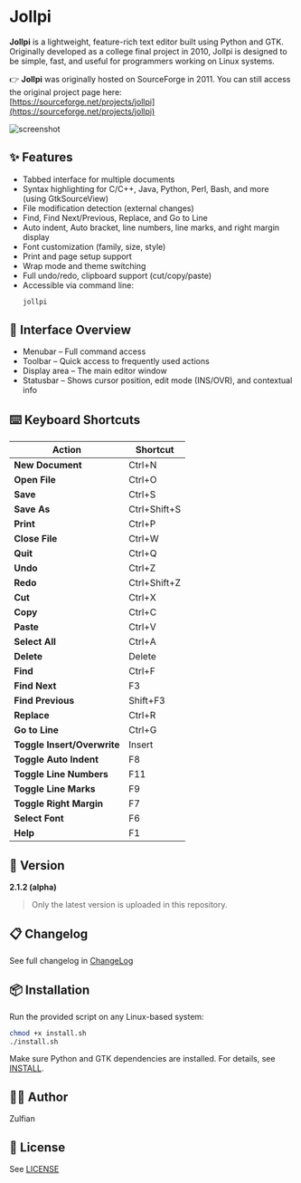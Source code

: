 # Jollpi

**Jollpi** is a lightweight, feature-rich text editor built using Python and GTK. Originally developed as a college final project in 2010, Jollpi is designed to be simple, fast, and useful for programmers working on Linux systems.

👉 **Jollpi** was originally hosted on SourceForge in 2011. You can still access the original project page here:  
[https://sourceforge.net/projects/jollpi](https://sourceforge.net/projects/jollpi)

![screenshot](screenshot.png)

## ✨ Features

- Tabbed interface for multiple documents
- Syntax highlighting for C/C++, Java, Python, Perl, Bash, and more (using GtkSourceView)
- File modification detection (external changes)
- Find, Find Next/Previous, Replace, and Go to Line
- Auto indent, Auto bracket, line numbers, line marks, and right margin display
- Font customization (family, size, style)
- Print and page setup support
- Wrap mode and theme switching
- Full undo/redo, clipboard support (cut/copy/paste)
- Accessible via command line:  
  ```bash
  jollpi
  ```

## 🧭 Interface Overview
- Menubar – Full command access
- Toolbar – Quick access to frequently used actions
- Display area – The main editor window
- Statusbar – Shows cursor position, edit mode (INS/OVR), and contextual info

## ⌨️ Keyboard Shortcuts

| Action                 | Shortcut           |
|------------------------|--------------------|
| **New Document**       | Ctrl+N             |
| **Open File**          | Ctrl+O             |
| **Save**               | Ctrl+S             |
| **Save As**            | Ctrl+Shift+S       |
| **Print**              | Ctrl+P             |
| **Close File**         | Ctrl+W             |
| **Quit**               | Ctrl+Q             |
| **Undo**               | Ctrl+Z             |
| **Redo**               | Ctrl+Shift+Z       |
| **Cut**                | Ctrl+X             |
| **Copy**               | Ctrl+C             |
| **Paste**              | Ctrl+V             |
| **Select All**         | Ctrl+A             |
| **Delete**             | Delete             |
| **Find**               | Ctrl+F             |
| **Find Next**          | F3                 |
| **Find Previous**      | Shift+F3           |
| **Replace**            | Ctrl+R             |
| **Go to Line**         | Ctrl+G             |
| **Toggle Insert/Overwrite** | Insert        |
| **Toggle Auto Indent** | F8                 |
| **Toggle Line Numbers**| F11                |
| **Toggle Line Marks**  | F9                 |
| **Toggle Right Margin**| F7                 |
| **Select Font**        | F6                 |
| **Help**               | F1                 |

## 🚀 Version
**2.1.2 (alpha)**

> Only the latest version is uploaded in this repository.

## 📋 Changelog
See full changelog in [ChangeLog](ChangeLog)

## 📦 Installation

Run the provided script on any Linux-based system:

```bash
chmod +x install.sh
./install.sh
```

Make sure Python and GTK dependencies are installed. For details, see [INSTALL](INSTALL).

## 👨‍💻 Author

Zulfian

## 📄 License
See [LICENSE](LICENSE)
